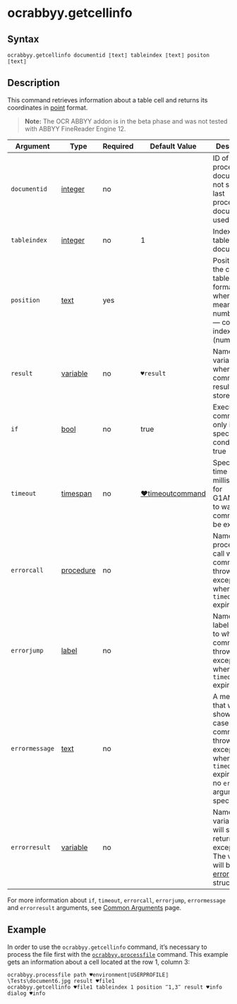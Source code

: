 # ocrabbyy.getcellinfo

## Syntax

```G1ANT
ocrabbyy.getcellinfo documentid ⟦text⟧ tableindex ⟦text⟧ positon ⟦text⟧
```

## Description

This command retrieves information about a table cell and returns its coordinates in [point](../../G1ANT.Language/G1ANT.Language/Structures/PointStructure.md) format.

> **Note:** The OCR ABBYY addon is in the beta phase and was not tested with ABBYY FineReader Engine 12.

| Argument | Type | Required | Default Value | Description |
| -------- | ---- | -------- | ------------- | ----------- |
|`documentid`| [integer](../../G1ANT.Language/Structures/IntegerStructure.md) | no | | ID of a processed document. If not specified, last processed document is used |
|`tableindex`| [integer](../../G1ANT.Language/Structures/IntegerStructure.md) | no | 1 | Index of a table in a document |
|`position`| [text](../../G1ANT.Language/Structures/TextStructure.md) | yes | | Position of the cell in the table in `X,Y` format, where `X` means row number and `Y` — column index (number) |
| `result`       | [variable](../../G1ANT.Language/Structures/VariableStructure.md) | no       | `♥result`                                                   | Name of a variable where the command's result will be stored |
| `if`           | [bool](../../G1ANT.Language/Structures/BooleanStructure.md) | no       | true                                                        | Executes the command only if a specified condition is true   |
| `timeout`      | [timespan](../../G1ANT.Language/Structures/TimeSpanStructure.md) | no       | [♥timeoutcommand](../../G1ANT.Addon.Core/Variables/TimeoutCommandVariable.md) | Specifies time in milliseconds for G1ANT.Robot to wait for the command to be executed |
| `errorcall`    | [procedure](../../G1ANT.Language/Structures/ProcedureStructure.md) | no       |                                                             | Name of a procedure to call when the command throws an exception or when a given `timeout` expires |
| `errorjump`    | [label](../../G1ANT.Language/Structures/LabelStructure.md) | no       |                                                             | Name of the label to jump to when the command throws an exception or when a given `timeout` expires |
| `errormessage` | [text](../../G1ANT.Language/Structures/TextStructure.md) | no       |                                                             | A message that will be shown in case the command throws an exception or when a given `timeout` expires, and no `errorjump` argument is specified |
| `errorresult`  | [variable](../../G1ANT.Language/Structures/VariableStructure.md) | no       |                                                             | Name of a variable that will store the returned exception. The variable will be of [error](../../G1ANT.Language/Structures/ErrorStructure.md) structure  |

For more information about `if`, `timeout`, `errorcall`, `errorjump`, `errormessage` and `errorresult` arguments, see [Common Arguments](../../../appendices/common-arguments.md) page.

## Example

In order to use the `ocrabbyy.getcellinfo` command, it’s necessary to process the file first with the [`ocrabbyy.processfile`](../G1ANT.Addon.Ocr.AbbyyFineReader/Commands/OcrAbbyyProcessFileCommand.md) command. This example gets an information about a cell located at the row 1, column 3:

```G1ANT
ocrabbyy.processfile path ♥environment⟦USERPROFILE⟧\Tests\document6.jpg result ♥file1
ocrabbyy.getcellinfo ♥file1 tableindex 1 position ‴1,3‴ result ♥info
dialog ♥info
```
